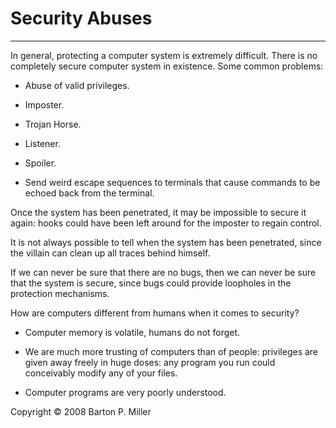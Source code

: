 # Security Abuses

* * *

In general, protecting a computer system is extremely difficult.
There is no completely secure computer system in existence. Some
common problems:

- Abuse of valid privileges.

- Imposter.

- Trojan Horse.

- Listener.

- Spoiler.

- Send weird escape sequences to terminals that cause commands
  to be echoed back from the terminal.


Once the system has been penetrated, it may be impossible to secure
it again: hooks could have been left around for the imposter to
regain control.

It is not always possible to tell when the system has been penetrated,
since the villain can clean up all traces behind himself.

If we can never be sure that there are no bugs, then we can never be
sure that the system is secure, since bugs could provide loopholes in
the protection mechanisms.

How are computers different from humans when it comes to security?

- Computer memory is volatile, humans do not forget.

- We are much more trusting of computers than of people:
  privileges are given away freely in huge doses: any
  program you run could conceivably modify any of your
  files.

- Computer programs are very poorly understood.

Copyright © 2008 Barton P. Miller

